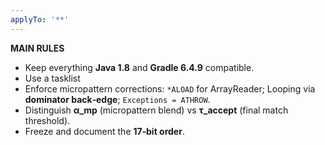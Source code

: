 ```yaml
---
applyTo: '**'
---
```


**MAIN RULES**
- Keep everything **Java 1.8** and **Gradle 6.4.9** compatible.
- Use a tasklist
- Enforce micropattern corrections: `*ALOAD` for ArrayReader; Looping via **dominator back‑edge**; `Exceptions = ATHROW`.
- Distinguish **α_mp** (micropattern blend) vs **τ_accept** (final match threshold).
- Freeze and document the **17‑bit order**.
